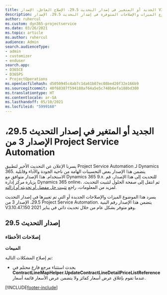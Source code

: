 ```yaml
---
title: الجديد أو المتغير في إصدار التحديث 29.5، الإصلاح العاجل، الإصدار V3 من Project Service Automation
description: يسرد هذا الموضوع الميزات والإصلاحات المتوفرة في إصدار التحديث 29.5، الإصدار V3 من Project Service Automation.
author: ruhercul
ms.custom: dyn365-projectservice
ms.date: 03/26/2021
ms.topic: article
ms.author: ruhercul
audience: Admin
search.audienceType:
- admin
- customizer
- enduser
search.app:
- D365CE
- D365PS
- ProjectOperations
ms.openlocfilehash: d5050945c4ab7c1da61b07ec08bed20f32e166b9
ms.sourcegitcommit: 40f68387f594180af64a5e5c748b6efa188bd300
ms.translationtype: HT
ms.contentlocale: ar-SA
ms.lasthandoff: 05/10/2021
ms.locfileid: "5999160"
---
```

# <a name="whats-new-or-changed-in-project-service-automation-update-release-295-v3"></a>الجديد أو المتغير في إصدار التحديث 29.5، الإصدار 3 من Project Service Automation

يسرنا الإعلان عن التحديث الأخير لتطبيق Project Service Automation لـ Dynamics 365. يتضمن هذا الإصدار بعض التحسينات الهامة من ناحية الجودة والأداء وقابلية الاستخدام. هذا الإصدار متوافق مع Dynamics 365 9.x. للتحديث إلى هذا الإصدار، قم بزيارة مركز إدارة Dynamics 365 online، ثم انتقل إلى صفحة الحلول لتثبيت التحديث. لمزيد من المعلومات، راجع [تثبيت حل مفضل أو تحديثه أو إزالته](/power-platform/admin/install-remove-preferred-solution.md).

يسرد هذا الموضوع الميزات والإصلاحات الجديدة أو التي تم تغييرها في إصدار التحديث 29.5، الإصدار 3 من Project Service Automation‬. يتضمن هذا الإصدار رقم البنية V3.10.47.150 وهو متوفر بشكل عام من خلال تحديث ذاتي في يناير 2021.

## <a name="update-release-295"></a>إصدار التحديث 29.5

### <a name="bug-fixes"></a>إصلاحات الأخطاء


**‏المبيعات**

تم إصلاح المشكلات التالية:

- يحدث استثناء مرجع فارغ محتلم في **ContractLineMapHelper.UpdateContractLineDetailPriceListReference** عندما تقوم بإغلاق عرض أسعار كفائز ولا يتضمن عرض الأسعار قائمة أسعار.


[!INCLUDE[footer-include](../includes/footer-banner.md)]
